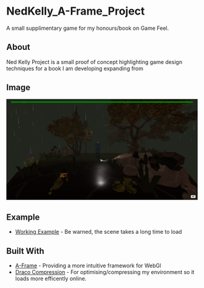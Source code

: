 # NedKelly_A-Frame_Project 
A small supplimentary game for my honours/book on Game Feel.

## About
Ned Kelly Project is a small proof of concept highlighting game design techniques for a book I am developing expanding from 

## Image
![Image of Ned Kelly Game](img/Example1.JPG)

## Example
* [Working Example](https://nedkelly.cwlab.club) - Be warned, the scene takes a long time to load 

## Built With
* [A-Frame](https://aframe.io/) - Providing a more intuitive framework for WebGl
* [Draco Compression](https://google.github.io/draco/) - For optimising/compressing my environment so it loads more efficently online. 
